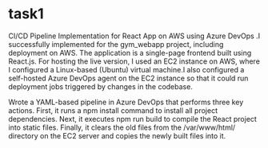 # task1

CI/CD Pipeline Implementation for React App on AWS using Azure  DevOps .I successfully implemented for the gym_webapp project, including deployment on AWS.
The application is a single-page frontend built using React.js. For hosting the live version, I used an EC2 instance on AWS, where I configured a Linux-based (Ubuntu) virtual machine.I also configured a self-hosted Azure DevOps agent on the EC2 instance so that it could run deployment jobs triggered by changes in the codebase.

Wrote a YAML-based pipeline in Azure DevOps that performs three key actions. First, it runs a npm install command to install all project dependencies. Next, it executes npm run build to compile the React project into static files. Finally, it clears the old files from the /var/www/html/ directory on the EC2 server and copies the newly built files into it.  
